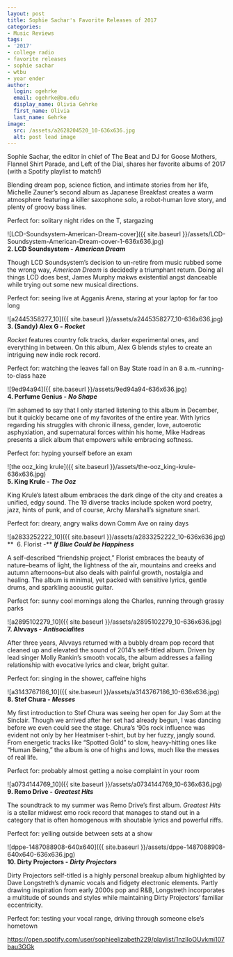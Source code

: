 ```yaml
---
layout: post
title: Sophie Sachar's Favorite Releases of 2017
categories:
- Music Reviews
tags:
- '2017'
- college radio
- favorite releases
- sophie sachar
- wtbu
- year ender
author:
  login: ogehrke
  email: ogehrke@bu.edu
  display_name: Olivia Gehrke
  first_name: Olivia
  last_name: Gehrke
image:
  src: /assets/a2628204520_10-636x636.jpg
  alt: post lead image
---
```


Sophie Sachar, the editor in chief of The Beat and DJ for Goose Mothers, Flannel Shirt Parade, and Left of the Dial, shares her favorite albums of 2017 (with a Spotify playlist to match!)


Blending dream pop, science fiction, and intimate stories from her life, Michelle Zauner’s second album as Japanese Breakfast creates a warm atmosphere featuring a killer saxophone solo, a robot-human love story, and plenty of groovy bass lines.

Perfect for: solitary night rides on the T, stargazing

![LCD-Soundsystem-American-Dream-cover]({{ site.baseurl }}/assets/LCD-Soundsystem-American-Dream-cover-1-636x636.jpg)  
**2\. LCD Soundsystem -** **_American Dream_**

Though LCD Soundsystem’s decision to un-retire from music rubbed some the wrong way, _American Dream_ is decidedly a triumphant return. Doing all things LCD does best, James Murphy makws existential angst danceable while trying out some new musical directions.

Perfect for: seeing live at Agganis Arena, staring at your laptop for far too long

![a2445358277_10]({{ site.baseurl }}/assets/a2445358277_10-636x636.jpg)  
**3\. (Sandy) Alex G -** **_Rocket_**

_Rocket_ features country folk tracks, darker experimental ones, and everything in between. On this album, Alex G blends styles to create an intriguing new indie rock record.

Perfect for: watching the leaves fall on Bay State road in an 8 a.m.-running-to-class haze

![9ed94a94]({{ site.baseurl }}/assets/9ed94a94-636x636.jpg)  
**4\. Perfume Genius -** **_No Shape_**

I’m ashamed to say that I only started listening to this album in December, but it quickly became one of my favorites of the entire year. With lyrics regarding his struggles with chronic illness, gender, love, autoerotic asphyxiation, and supernatural forces within his home, Mike Hadreas presents a slick album that empowers while embracing softness.

Perfect for: hyping yourself before an exam

![the ooz_king krule]({{ site.baseurl }}/assets/the-ooz_king-krule-636x636.jpg)  
**5\. King Krule -** **_The Ooz_**

King Krule’s latest album embraces the dark dinge of the city and creates a unified, edgy sound. The 19 diverse tracks include spoken word poetry, jazz, hints of punk, and of course, Archy Marshall’s signature snarl.

Perfect for: dreary, angry walks down Comm Ave on rainy days

![a2833252222_10]({{ site.baseurl }}/assets/a2833252222_10-636x636.jpg)  
**  6. Florist -** **_If Blue Could be Happiness_**

A self-described “friendship project,” Florist embraces the beauty of nature–beams of light, the lightness of the air, mountains and creeks and autumn afternoons–but also deals with painful growth, nostalgia and healing. The album is minimal, yet packed with sensitive lyrics, gentle drums, and sparkling acoustic guitar.

Perfect for: sunny cool mornings along the Charles, running through grassy parks

![a2895102279_10]({{ site.baseurl }}/assets/a2895102279_10-636x636.jpg)  
**7\. Alvvays -** **_Antisocialites_**

After three years, Alvvays returned with a bubbly dream pop record that cleaned up and elevated the sound of 2014’s self-titled album. Driven by lead singer Molly Rankin’s smooth vocals, the album addresses a failing relationship with evocative lyrics and clear, bright guitar.

Perfect for: singing in the shower, caffeine highs

![a3143767186_10]({{ site.baseurl }}/assets/a3143767186_10-636x636.jpg)  
**8. Stef Chura -** **_Messes_**

My first introduction to Stef Chura was seeing her open for Jay Som at the Sinclair. Though we arrived after her set had already begun, I was dancing before we even could see the stage. Chura’s ‘90s rock influence was evident not only by her Heatmiser t-shirt, but by her fuzzy, jangly sound. From energetic tracks like “Spotted Gold” to slow, heavy-hitting ones like “Human Being,” the album is one of highs and lows, much like the messes of real life.

Perfect for: probably almost getting a noise complaint in your room

![a0734144769_10]({{ site.baseurl }}/assets/a0734144769_10-636x636.jpg)  
**9\. Remo Drive -** **_Greatest Hits_**

The soundtrack to my summer was Remo Drive’s first album. _Greatest Hits_ is a stellar midwest emo rock record that manages to stand out in a category that is often homogenous with shoutable lyrics and powerful riffs.

Perfect for: yelling outside between sets at a show

![dppe-1487088908-640x640]({{ site.baseurl }}/assets/dppe-1487088908-640x640-636x636.jpg)  
**10\. Dirty Projectors -** **_Dirty Projectors_**

Dirty Projectors self-titled is a highly personal breakup album highlighted by Dave Longstreth’s dynamic vocals and fidgety electronic elements. Partly drawing inspiration from early 2000s pop and R&B, Longstreth incorporates a multitude of sounds and styles while maintaining Dirty Projectors’ familiar eccentricity.

Perfect for: testing your vocal range, driving through someone else’s hometown

https://open.spotify.com/user/sophieelizabeth229/playlist/1nzIIoOUvkmi107bau3GGk